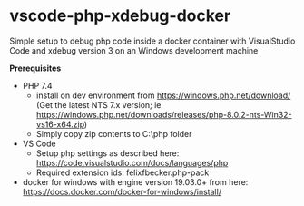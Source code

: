 # vscode-php-xdebug-docker
Simple setup to debug php code inside a docker container with VisualStudio Code and xdebug version 3 on an Windows development machine

**Prerequisites**
- PHP 7.4
  - install on dev environment from https://windows.php.net/download/ (Get the latest NTS 7.x version; ie https://windows.php.net/downloads/releases/php-8.0.2-nts-Win32-vs16-x64.zip) 
  - Simply copy zip contents to C:\php folder
- VS Code
  - Setup php settings as described here: https://code.visualstudio.com/docs/languages/php
  - Required extension ids: felixfbecker.php-pack
- docker for windows with engine version 19.03.0+ from here: https://docs.docker.com/docker-for-windows/install/
